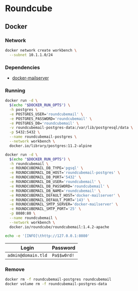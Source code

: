 # Roundcube

<!--
https://github.com/therebelrobot/SecretSanta-fork/blob/master/shell_provisioner/module/roundcube.sh
-->

## Docker

### Network

```sh
docker network create workbench \
  --subnet 10.1.1.0/24
```

### Dependencies

- [docker-mailserver](/docker-mailserver.md)

### Running

```sh
docker run -d \
  $(echo "$DOCKER_RUN_OPTS") \
  -h postgres \
  -e POSTGRES_USER='roundcubemail' \
  -e POSTGRES_PASSWORD='roundcubemail' \
  -e POSTGRES_DB='roundcubemail' \
  -v roundcubemail-postgres-data:/var/lib/postgresql/data \
  -p 5432:5432 \
  --name roundcubemail-postgres \
  --network workbench \
  docker.io/library/postgres:11.2-alpine
```

```sh
docker run -d \
  $(echo "$DOCKER_RUN_OPTS") \
  -h roundcubemail \
  -e ROUNDCUBEMAIL_DB_TYPE='pgsql' \
  -e ROUNDCUBEMAIL_DB_HOST='roundcubemail-postgres' \
  -e ROUNDCUBEMAIL_DB_PORT='5432' \
  -e ROUNDCUBEMAIL_DB_USER='roundcubemail' \
  -e ROUNDCUBEMAIL_DB_PASSWORD='roundcubemail' \
  -e ROUNDCUBEMAIL_DB_NAME='roundcubemail' \
  -e ROUNDCUBEMAIL_DEFAULT_HOST='docker-mailserver' \
  -e ROUNDCUBEMAIL_DEFAULT_PORT='143' \
  -e ROUNDCUBEMAIL_SMTP_SERVER='docker-mailserver' \
  -e ROUNDCUBEMAIL_SMTP_PORT='25' \
  -p 8080:80 \
  --name roundcubemail \
  --network workbench \
  docker.io/roundcube/roundcubemail:1.4.2-apache
```

```sh
echo -e '[INFO]\thttp://127.0.0.1:8080'
```

| Login              | Password    |
| ------------------ | ----------- |
| `admin@domain.tld` | `Pa$$w0rd!` |

### Remove

```sh
docker rm -f roundcubemail-postgres roundcubemail
docker volume rm -f roundcubemail-postgres-data
```
